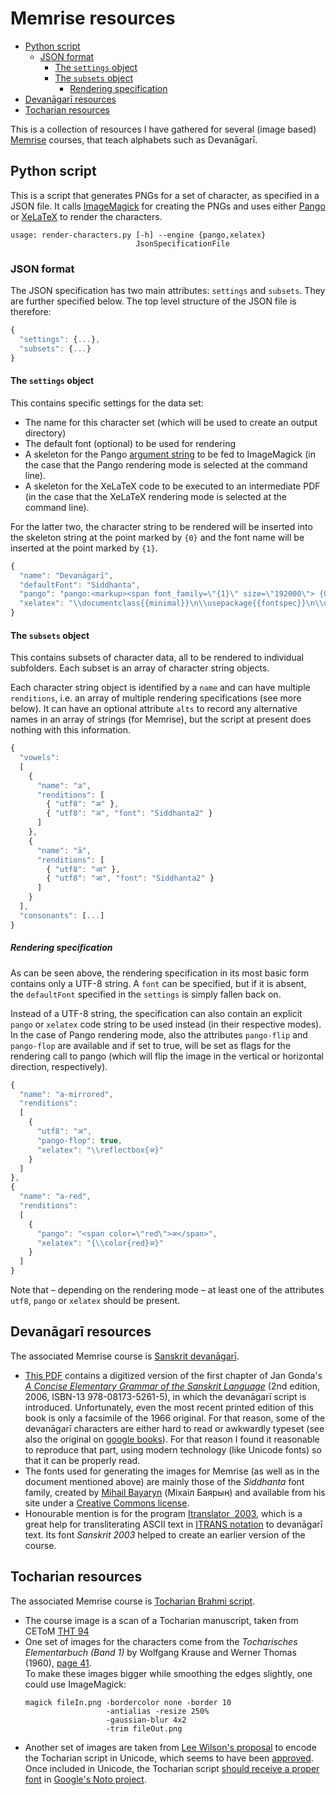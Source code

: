 # Memrise resources

* [Python script](#python)
  * [JSON format](#json)
    * [The ```settings``` object](#json_settings)
    * [The ```subsets``` object](#json_subsets)
      * [Rendering specification](#json_rendering)
* [Devanāgarī resources](#devanagari)
* [Tocharian resources](#tocharian)

This is a collection of resources I have gathered for several (image based) [Memrise](https://www.memrise.com/) courses, that teach alphabets such as Devanāgarī.

## <a name="python"></a>Python script
This is a script that generates&nbsp;PNGs for a set of character, as specified in a JSON file. It calls [ImageMagick](https://www.imagemagick.org/) for creating the&nbsp;PNGs and uses either [Pango](https://en.wikipedia.org/wiki/Pango) or&nbsp;[XeLaTeX](https://en.wikipedia.org/wiki/XeLaTeX) to render the characters.

```
usage: render-characters.py [-h] --engine {pango,xelatex}
                            JsonSpecificationFile
```


### <a name="json"></a>JSON format
The JSON specification has two main attributes: ```settings``` and&nbsp;```subsets```. They are further specified below. The top level structure of the&nbsp;JSON&nbsp;file is therefore:
```javascript
{
  "settings": {...},
  "subsets": {...}
}
```

#### <a name="json_settings"></a>The ```settings``` object
This contains specific settings for the data set:
* The name for this character set (which will be used to create an output directory)
* The default font (optional) to be used for rendering
* A skeleton for the Pango [argument string](https://developer.gnome.org/pango/stable/PangoMarkupFormat.html) to be fed to ImageMagick (in the case that the Pango rendering mode is selected at the command line).
* A skeleton for the XeLaTeX code to be executed to an intermediate PDF (in the case that the XeLaTeX rendering mode is selected at the command line).

For the latter two, the character string to be rendered will be inserted into the skeleton string at the point marked by&nbsp;```{0}``` and the font name will be inserted at the point marked by&nbsp;```{1}```.
```javascript
{
  "name": "Devanāgarī", 
  "defaultFont": "Siddhanta",
  "pango": "pango:<markup><span font_family=\"{1}\" size=\"192000\"> {0} </span></markup>",
  "xelatex": "\\documentclass{{minimal}}\n\\usepackage{{fontspec}}\n\\usepackage{{xcolor}}\n\\setmainfont[Script=Devanagari]{{{1}}}\n\\begin{{document}}\n{0}\n\\end{{document}}"
}
```

#### <a name="json_subsets"></a>The ```subsets``` object
This contains subsets of character data, all to be rendered to individual subfolders. Each subset is an array of character string objects.

Each character string object is identified by a&nbsp;```name``` and can have multiple ```renditions```, i.e.&nbsp;an array of multiple rendering specifications (see more below). It can have an optional attribute&nbsp;```alts``` to record any alternative names in an array of strings (for Memrise), but the script at present does nothing with this information.

```javascript
{
  "vowels":
  [ 
    {
      "name": "a",
      "renditions": [
        { "utf8": "अ" }, 
        { "utf8": "अ", "font": "Siddhanta2" } 
      ]
    },
    {
      "name": "ā",
      "renditions": [
        { "utf8": "आ" }, 
        { "utf8": "आ", "font": "Siddhanta2" } 
      ]
    }
  ],
  "consonants": [...]
}
```
##### <a name="json_rendering"></a>Rendering specification
As can be seen above, the rendering specification in its most basic form contains only a&nbsp;UTF-8 string. A&nbsp;```font``` can be specified, but if it is absent, the&nbsp;```defaultFont``` specified in the&nbsp;```settings``` is simply fallen back on.

Instead of a&nbsp;UTF-8 string, the specification can also contain an explicit ```pango``` or ```xelatex``` code string to be used instead (in their respective modes). In the case of Pango rendering mode, also the attributes ```pango-flip``` and ```pango-flop``` are available and if set to true, will be set as flags for the rendering call to pango (which will flip the image in the vertical or horizontal direction, respectively).

```javascript
{
  "name": "a-mirrored",
  "renditions":
  [
    {
      "utf8": "अ",
      "pango-flop": true,
      "xelatex": "\\reflectbox{अ}"
    }
  ]
},
{
  "name": "a-red",
  "renditions":
  [
    {
      "pango": "<span color=\"red\">अ</span>",
      "xelatex": "{\\color{red}अ}"
    }
  ]
}
```

Note that&nbsp;– depending on the rendering mode&nbsp;– at least one of the attributes ```utf8```, ```pango``` or&nbsp;```xelatex``` should be present.


## <a name="devanagari"></a>Devanāgarī resources
The associated Memrise course is [Sanskrit devanāgarī](https://www.memrise.com/course/231917/sanskrit-devanagari/).
* [This&nbsp;PDF](https://github.com/rhaver/memrise/raw/master/devanagari/gonda/gonda.pdf) contains a digitized version of the first chapter of Jan Gonda's [_A Concise Elementary Grammar of the Sanskrit Language_](http://www.uapress.ua.edu/product/Concise-Elementary-Grammar-of-the-Sanskrit-Languag,261.aspx) (2nd edition, 2006, ISBN-13 978-08173-5261-5), in which the devanāgarī script is introduced.
Unfortunately, even the most recent printed edition of this book is only a facsimile of the 1966 original. For that reason, some of the devanāgarī characters are either hard to read or awkwardly typeset (see also the original on [google books](https://books.google.nl/books?id=wCwVAAAAIAAJ&lpg=PP1&pg=PA1#v=onepage)). For that reason I found it reasonable to reproduce that part, using modern technology (like Unicode fonts) so that it can be properly read.
* The fonts used for generating the images for Memrise (as well as in the document mentioned above) are mainly those of the _Siddhanta_ font family, created by [Mihail Bayaryn](https://sites.google.com/site/bayaryn/) (Міхаіл Баярын) and available from his site under a [Creative Commons license](http://creativecommons.org/licenses/by-nc-nd/3.0/).
* Honourable mention is for the program [Itranslator&nbsp; 2003](https://www.oah.in/Sanskrit/itranslator2003.htm), which is a great help for transliterating ASCII text in [ITRANS notation](https://en.wikipedia.org/wiki/ITRANS) to devanāgarī text. Its font _Sanskrit&nbsp;2003_ helped to create an earlier version of the course.


## <a name="tocharian"></a>Tocharian resources
The associated Memrise course is [Tocharian Brahmi script](https://www.memrise.com/course/353843/tocharian-brahmi-script/).
* The course image is a scan of a Tocharian manuscript, taken from CEToM [THT&nbsp;94](https://www.univie.ac.at/tocharian/?THT%2094)
* One set of images for the characters come from the _Tocharisches Elementarbuch (Band 1)_ by Wolfgang Krause and Werner Thomas (1960), [page&nbsp;41](https://github.com/rhaver/memrise/blob/master/tocharian/images%20Tocharisches%20Elementarbuch/Tocharisches-Elementarbuch-p41.png).<br>
To make these images bigger while smoothing the edges slightly, one could use ImageMagick:
  ```
  magick fileIn.png -bordercolor none -border 10
                    -antialias -resize 250%
                    -gaussian-blur 4x2
                    -trim fileOut.png
  ```
* Another set of images are taken from [Lee Wilson's proposal](http://www.unicode.org/L2/L2015/15236-tocharian.pdf) to encode the Tocharian script in Unicode, which seems to have been [approved](http://scriptsource.org/cms/scripts/page.php?item_id=entry_detail&uid=bedhbwsx6g). Once included in Unicode, the Tocharian script [should receive a proper font](https://groups.google.com/forum/#!topic/noto-font/DQNqXUY_Pn8) in [Google's Noto project](https://www.google.com/get/noto/).